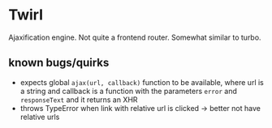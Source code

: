 # Twirl

Ajaxification engine. Not quite a frontend router. Somewhat similar
to turbo.

## known bugs/quirks

- expects global `ajax(url, callback)` function to be available,
  where url is a string and callback is a function with the
  parameters `error` and `responseText` and it returns an XHR
- throws TypeError when link with relative url is clicked
  -> better not have relative urls
